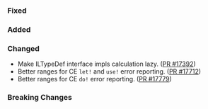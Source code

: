 ### Fixed


### Added


### Changed

* Make ILTypeDef interface impls calculation lazy. ([PR #17392](https://github.com/dotnet/fsharp/pull/17392))
* Better ranges for CE `let!` and `use!` error reporting. ([PR #17712](https://github.com/dotnet/fsharp/pull/17712))
* Better ranges for CE `do!` error reporting. ([PR #17779](https://github.com/dotnet/fsharp/pull/17779))

### Breaking Changes
